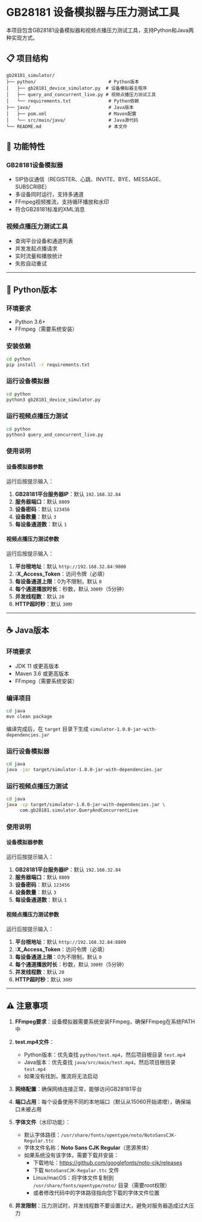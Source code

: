 # GB28181 设备模拟器与压力测试工具

本项目包含GB28181设备模拟器和视频点播压力测试工具，支持Python和Java两种实现方式。

## 📋 项目结构

```
gb28181_simulator/
├── python/                           # Python版本
│   ├── gb28181_device_simulator.py  # 设备模拟器主程序
│   ├── query_and_concurrent_live.py # 视频点播压力测试工具
│   └── requirements.txt              # Python依赖
├── java/                             # Java版本
│   ├── pom.xml                       # Maven配置
│   └── src/main/java/                # Java源代码
└── README.md                         # 本文件
```

## 🎯 功能特性

### GB28181设备模拟器

- SIP协议通信（REGISTER、心跳、INVITE、BYE、MESSAGE、SUBSCRIBE）
- 多设备同时运行，支持多通道
- FFmpeg视频推流，支持循环播放和水印
- 符合GB28181标准的XML消息

### 视频点播压力测试工具

- 查询平台设备和通道列表
- 并发发起点播请求
- 实时流量和播放统计
- 失败自动重试

---

## 🐍 Python版本

### 环境要求

- Python 3.6+
- FFmpeg（需要系统安装）

### 安装依赖

```bash
cd python
pip install -r requirements.txt
```

### 运行设备模拟器

```bash
cd python
python3 gb28181_device_simulator.py
```

### 运行视频点播压力测试

```bash
cd python
python3 query_and_concurrent_live.py
```

### 使用说明

#### 设备模拟器参数

运行后按提示输入：

1. **GB28181平台服务器IP**：默认 `192.168.32.84`
2. **服务器端口**：默认 `8809`
3. **设备密码**：默认 `123456`
4. **设备数量**：默认 `3`
5. **每设备通道数**：默认 `1`

#### 视频点播压力测试参数

运行后按提示输入：

1. **平台根地址**：默认 `http://192.168.32.84:9000`
2. **:X_Access_Token**：访问令牌（必填）
3. **每设备通道上限**：0为不限制，默认 `0`
4. **每个通道播放时长**：秒数，默认 `300秒`（5分钟）
5. **并发线程数**：默认 `20`
6. **HTTP超时秒**：默认 `30秒`

---

## ☕ Java版本

### 环境要求

- JDK 11 或更高版本
- Maven 3.6 或更高版本
- FFmpeg（需要系统安装）

### 编译项目

```bash
cd java
mvn clean package
```

编译完成后，在 `target` 目录下生成 `simulator-1.0.0-jar-with-dependencies.jar`

### 运行设备模拟器

```bash
cd java
java -jar target/simulator-1.0.0-jar-with-dependencies.jar
```

### 运行视频点播压力测试

```bash
cd java
java -cp target/simulator-1.0.0-jar-with-dependencies.jar \
     com.gb28181.simulator.QueryAndConcurrentLive
```

### 使用说明

#### 设备模拟器参数

运行后按提示输入：

1. **GB28181平台服务器IP**：默认 `192.168.32.84`
2. **服务器端口**：默认 `8809`
3. **设备密码**：默认 `123456`
4. **设备数量**：默认 `3`
5. **每设备通道数**：默认 `1`

#### 视频点播压力测试参数

运行后按提示输入：

1. **平台根地址**：默认 `http://192.168.32.84:8809`
2. **:X_Access_Token**：访问令牌（必填）
3. **每设备通道上限**：0为不限制，默认 `0`
4. **每个通道播放时长**：秒数，默认 `300秒`（5分钟）
5. **并发线程数**：默认 `20`
6. **HTTP超时秒**：默认 `30秒`

---

## ⚠️ 注意事项

1. **FFmpeg要求**：设备模拟器需要系统安装FFmpeg，确保FFmpeg在系统PATH中

2. **test.mp4文件**：
   - Python版本：优先查找 `python/test.mp4`，然后项目根目录 `test.mp4`
   - Java版本：优先查找 `java/src/main/test.mp4`，然后项目根目录 `test.mp4`
   - 如果没有找到，推流将无法启动

3. **网络配置**：确保网络连接正常，能够访问GB28181平台

4. **端口占用**：每个设备使用不同的本地端口（默认从15060开始递增），确保端口未被占用

5. **字体文件**（水印功能）：
   - 默认字体路径：`/usr/share/fonts/opentype/noto/NotoSansCJK-Regular.ttc`
   - 字体文件名称：**Noto Sans CJK Regular**（思源黑体）
   - 如果系统没有该字体，需要下载并安装：
     - 下载地址：https://github.com/googlefonts/noto-cjk/releases
     - 下载 `NotoSansCJK-Regular.ttc` 文件
     - Linux/macOS：将字体文件复制到 `/usr/share/fonts/opentype/noto/` 目录（需要root权限）
     - 或者修改代码中的字体路径指向您下载的字体文件位置

6. **并发限制**：压力测试时，并发线程数不要设置过大，避免对服务器造成过大压力
